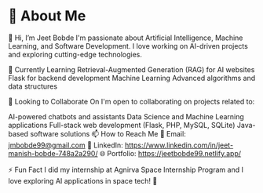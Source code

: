 # 👀 About Me
👋 Hi, I’m Jeet Bobde
I'm passionate about Artificial Intelligence, Machine Learning, and Software Development. I love working on AI-driven projects and exploring cutting-edge technologies.

🌱 Currently Learning
Retrieval-Augmented Generation (RAG) for AI websites
Flask for backend development
Machine Learning
Advanced algorithms and data structures

💞️ Looking to Collaborate On
I'm open to collaborating on projects related to:

AI-powered chatbots and assistants
Data Science and Machine Learning applications
Full-stack web development (Flask, PHP, MySQL, SQLite)
Java-based software solutions
📫 How to Reach Me
📧 Email: jmbobde99@gmail.com
💼 LinkedIn: https://www.linkedin.com/in/jeet-manish-bobde-748a2a290/
🌐 Portfolio: https://jeetbobde99.netlify.app/

⚡ Fun Fact
I did my internship at Agnirva Space Internship Program and I love exploring AI applications in space tech! 🚀

<!---
JEETMANISHBOBDE/JEETMANISHBOBDE is a ✨ special ✨ repository because its `README.md` (this file) appears on your GitHub profile.
You can click the Preview link to take a look at your changes.
--->
